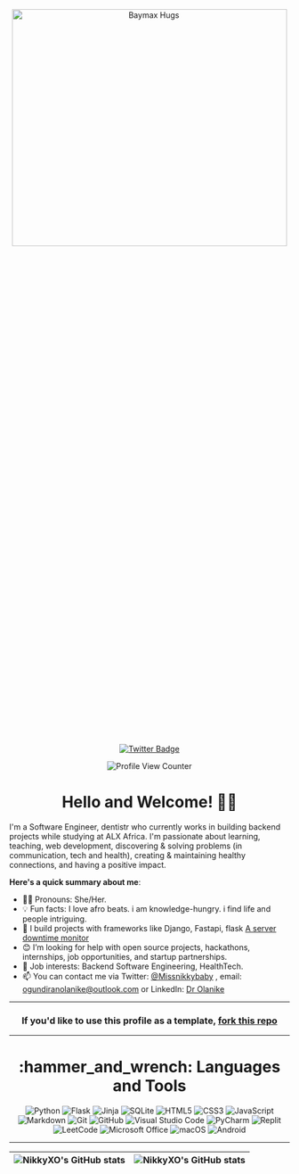 <div align="center">
  <img src="https://media.giphy.com/media/Lb3vIJjaSIQWA/giphy.gif" alt="Baymax Hugs" width="99%" height="33%">
</div>
<br/>
<div align="center">
  


  [![Twitter Badge](https://img.shields.io/badge/-@Missnikkybaby-1ca0f1?style=for-the-badge&logo=twitter&logoColor=white&link=https://twitter.com/Missnikkybaby)](https://twitter.com/Missnikkybaby)
</div>
 
<div align="center">
  <img src="https://komarev.com/ghpvc/?username=NikkyXO&style=flat-square&color=blue" alt="Profile View Counter"/>
</div>

<h1 align="center">
  Hello and Welcome! 👋🏾
</h1>

I'm a Software Engineer, dentistr who currently works in building backend projects while studying at ALX Africa. I'm passionate about learning, teaching, web development, discovering & solving problems (in communication, tech and health), creating & maintaining healthy connections, and having a positive impact.

**Here's a quick summary about me**:

- 👨‍💻 Pronouns: She/Her.
- 💡 Fun facts: I love afro beats. i am knowledge-hungry. i find life and people intriguing.
- 🌱 I build projects with frameworks like Django, Fastapi, flask  [A server downtime monitor ](http://olanike.pythonanywhere.com/) 
- 😊 I’m looking for help with open source projects, hackathons, internships, job opportunities, and startup partnerships.
- 💼 Job interests: Backend Software Engineering, HealthTech.
- 📫 You can contact me via Twitter: [@Missnikkybaby](https://twitter.com/Missnikkybaby) , email: ogundiranolanike@outlook.com or LinkedIn: [Dr Olanike](www.linkedin.com/in/olanike-ogundiran-972845167)

---

<h3 align="center">
  If you'd like to use this profile as a template, <a href="https://github.com/NikkyXO/NikkyXO">fork this repo<a/>
</h3>

---

<h1 align="center">
  :hammer_and_wrench: Languages and Tools
</h1>
 
<div align="center">
  
  ![Python](https://img.shields.io/badge/python-3670A0?style=for-the-badge&logo=python&logoColor=ffdd54)
  ![Flask](https://img.shields.io/badge/flask-%23000.svg?style=for-the-badge&logo=flask&logoColor=white)
  ![Jinja](https://img.shields.io/badge/jinja-white.svg?style=for-the-badge&logo=jinja&logoColor=black)
  ![SQLite](https://img.shields.io/badge/sqlite-%2307405e.svg?style=for-the-badge&logo=sqlite&logoColor=white)
  ![HTML5](https://img.shields.io/badge/html5-%23E34F26.svg?style=for-the-badge&logo=html5&logoColor=white)
  ![CSS3](https://img.shields.io/badge/css3-%231572B6.svg?style=for-the-badge&logo=css3&logoColor=white)
  ![JavaScript](https://img.shields.io/badge/javascript-%23323330.svg?style=for-the-badge&logo=javascript&logoColor=%23F7DF1E)
  ![Markdown](https://img.shields.io/badge/markdown-%23000000.svg?style=for-the-badge&logo=markdown&logoColor=white)
  ![Git](https://img.shields.io/badge/git-%23F05033.svg?style=for-the-badge&logo=git&logoColor=white)
  ![GitHub](https://img.shields.io/badge/github-%23121011.svg?style=for-the-badge&logo=github&logoColor=white)
  ![Visual Studio Code](https://img.shields.io/badge/Visual%20Studio%20Code-0078d7.svg?style=for-the-badge&logo=visual-studio-code&logoColor=white)
  ![PyCharm](https://img.shields.io/badge/pycharm-143?style=for-the-badge&logo=pycharm&logoColor=black&color=black&labelColor=green)
  ![Replit](https://img.shields.io/badge/Replit-DD1200?style=for-the-badge&logo=Replit&logoColor=white)
  ![LeetCode](https://img.shields.io/badge/LeetCode-000000?style=for-the-badge&logo=LeetCode&logoColor=#d16c06)
  ![Microsoft Office](https://img.shields.io/badge/Microsoft_Office-D83B01?style=for-the-badge&logo=microsoft-office&logoColor=white)
  ![macOS](https://img.shields.io/badge/mac%20os-000000?style=for-the-badge&logo=macos&logoColor=F0F0F0)
  ![Android](https://img.shields.io/badge/Android-3DDC84?style=for-the-badge&logo=android&logoColor=white)

---

| <img align="center" src="https://github-readme-stats.vercel.app/api?username=NikkyXO&show_icons=true&include_all_commits=true&hide_border=true" alt="NikkyXO's GitHub stats" /> | <img align="center" src="https://github-readme-stats.vercel.app/api/top-langs/?username=NikkyXO&langs_count=8&layout=compact&hide_border=true" alt="NikkyXO's GitHub stats" />
| ------------- | ------------- |
